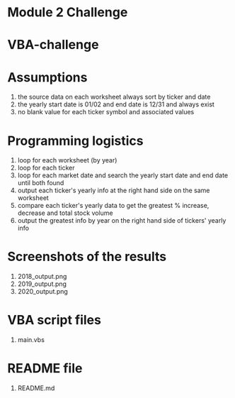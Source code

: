 # Module 2 Challenge
# VBA-challenge

# Assumptions
1. the source data on each worksheet always sort by ticker and date
2. the yearly start date is 01/02 and end date is 12/31 and always exist
3. no blank value for each ticker symbol and associated values

# Programming logistics
1. loop for each worksheet (by year)
2. loop for each ticker
3. loop for each market date and search the yearly start date and end date until both found
3. output each ticker's yearly info at the right hand side on the same worksheet
4. compare each ticker's yearly data to get the greatest % increase, decrease and total stock volume 
5. output the greatest info by year on the right hand side of tickers' yearly info

# Screenshots of the results
1. 2018_output.png
2. 2019_output.png
3. 2020_output.png

# VBA script files
1. main.vbs

# README file
1. README.md



